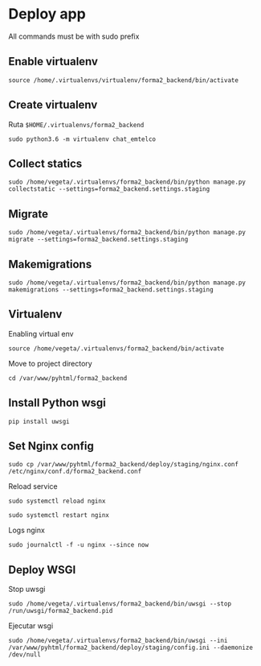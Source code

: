 # Deploy app
All commands must be with sudo prefix

## Enable virtualenv

    source /home/.virtualenvs/virtualenv/forma2_backend/bin/activate

## Create virtualenv
Ruta `$HOME/.virtualenvs/forma2_backend`

    sudo python3.6 -m virtualenv chat_emtelco

## Collect statics
    
    sudo /home/vegeta/.virtualenvs/forma2_backend/bin/python manage.py collectstatic --settings=forma2_backend.settings.staging
    
## Migrate
    
    sudo /home/vegeta/.virtualenvs/forma2_backend/bin/python manage.py migrate --settings=forma2_backend.settings.staging

## Makemigrations 

    sudo /home/vegeta/.virtualenvs/forma2_backend/bin/python manage.py makemigrations --settings=forma2_backend.settings.staging
    
## Virtualenv
Enabling virtual env

    source /home/vegeta/.virtualenvs/forma2_backend/bin/activate
    
Move to project directory
    
    cd /var/www/pyhtml/forma2_backend

## Install Python wsgi

    pip install uwsgi
    
## Set Nginx config

    sudo cp /var/www/pyhtml/forma2_backend/deploy/staging/nginx.conf /etc/nginx/conf.d/forma2_backend.conf
     
Reload service
    
    sudo systemctl reload nginx
    
    sudo systemctl restart nginx

Logs nginx
    
    sudo journalctl -f -u nginx --since now

## Deploy WSGI

Stop uwsgi

    sudo /home/vegeta/.virtualenvs/forma2_backend/bin/uwsgi --stop /run/uwsgi/forma2_backend.pid

Ejecutar wsgi

    sudo /home/vegeta/.virtualenvs/forma2_backend/bin/uwsgi --ini /var/www/pyhtml/forma2_backend/deploy/staging/config.ini --daemonize /dev/null
